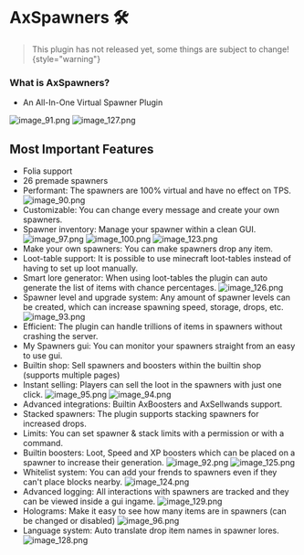 # AxSpawners 🛠️

> This plugin has not released yet, some things are subject to change!
{style="warning"}

### What is AxSpawners?
- An All-In-One Virtual Spawner Plugin

![image_91.png](image_91.png)
![image_127.png](image_127.png)

## Most Important Features
- Folia support
- 26 premade spawners
- Performant: The spawners are 100% virtual and have no effect on TPS.
![image_90.png](image_90.png)
- Customizable: You can change every message and create your own spawners.
- Spawner inventory: Manage your spawner within a clean GUI.
![image_97.png](image_97.png)
![image_100.png](image_100.png)
![image_123.png](image_123.png)
- Make your own spawners: You can make spawners drop any item.
- Loot-table support: It is possible to use minecraft loot-tables instead of having to set up loot manually.
- Smart lore generator: When using loot-tables the plugin can auto generate the list of items with chance percentages.
![image_126.png](image_126.png)
- Spawner level and upgrade system: Any amount of spawner levels can be created, which can increase spawning speed, storage, drops, etc.
![image_93.png](image_93.png)
- Efficient: The plugin can handle trillions of items in spawners without crashing the server.
- My Spawners gui: You can monitor your spawners straight from an easy to use gui.
- Builtin shop: Sell spawners and boosters within the builtin shop (supports multiple pages)
- Instant selling: Players can sell the loot in the spawners with just one click.
![image_95.png](image_95.png)
![image_94.png](image_94.png)
- Advanced integrations: Builtin AxBoosters and AxSellwands support.
- Stacked spawners: The plugin supports stacking spawners for increased drops.
- Limits: You can set spawner & stack limits with a permission or with a command.
- Builtin boosters: Loot, Speed and XP boosters which can be placed on a spawner to increase their generation.
![image_92.png](image_92.png)
![image_125.png](image_125.png)
- Whitelist system: You can add your frends to spawners even if they can't place blocks nearby.
![image_124.png](image_124.png)
- Advanced logging: All interactions with spawners are tracked and they can be viewed inside a gui ingame.
![image_129.png](image_129.png)
- Holograms: Make it easy to see how many items are in spawners (can be changed or disabled)
![image_96.png](image_96.png)
- Language system: Auto translate drop item names in spawner lores.
![image_128.png](image_128.png)